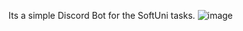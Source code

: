 Its a simple Discord Bot for the SoftUni tasks.
![image](https://github.com/Borovaneca/SoftUniBot/assets/115717113/2e74ab0c-fe89-451f-94d8-12be2625726c)

